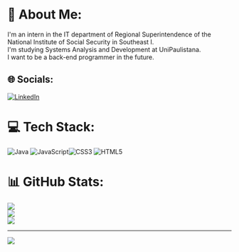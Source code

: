 # 💫 About Me:
I'm an intern in the IT department of Regional Superintendence of the National Institute of Social Security in Southeast I. <br>I'm studying Systems Analysis and Development at UniPaulistana. <br>I want to be a back-end programmer in the future.


## 🌐 Socials:
[![LinkedIn](https://img.shields.io/badge/LinkedIn-%230077B5.svg?logo=linkedin&logoColor=white)](https://www.linkedin.com/in/lucas-ferreira-a53aa1262) 

# 💻 Tech Stack:
![Java](https://img.shields.io/badge/java-%23ED8B00.svg?style=for-the-badge&logo=java&logoColor=white) ![JavaScript](https://img.shields.io/badge/javascript-%23323330.svg?style=for-the-badge&logo=javascript&logoColor=%23F7DF1E)![CSS3](https://img.shields.io/badge/css3-%231572B6.svg?style=for-the-badge&logo=css3&logoColor=white) ![HTML5](https://img.shields.io/badge/html5-%23E34F26.svg?style=for-the-badge&logo=html5&logoColor=white) 
# 📊 GitHub Stats:
![](https://github-readme-stats.vercel.app/api?username=LucasFL05&theme=gotham&hide_border=false&include_all_commits=false&count_private=false)<br/>
![](https://github-readme-streak-stats.herokuapp.com/?user=LucasFL05&theme=gotham&hide_border=false)<br/>
![](https://github-readme-stats.vercel.app/api/top-langs/?username=LucasFL05&theme=gotham&hide_border=false&include_all_commits=false&count_private=false&layout=compact)

---
[![](https://visitcount.itsvg.in/api?id=LucasFL05&icon=0&color=0)](https://visitcount.itsvg.in)

<!-- Proudly created with GPRM ( https://gprm.itsvg.in ) -->
